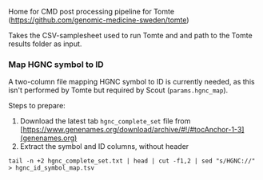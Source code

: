 Home for CMD post processing pipeline for Tomte (https://github.com/genomic-medicine-sweden/tomte)

Takes the CSV-samplesheet used to run Tomte and and path to the Tomte results folder as input.

### Map HGNC symbol to ID

A two-column file mapping HGNC symbol to ID is currently needed, as this isn't performed by Tomte but required by Scout (`params.hgnc_map`).

Steps to prepare:

1. Download the latest tab `hgnc_complete_set` file from [https://www.genenames.org/download/archive/#!/#tocAnchor-1-3](genenames.org)
2. Extract the symbol and ID columns, without header

```
tail -n +2 hgnc_complete_set.txt | head | cut -f1,2 | sed "s/HGNC://" > hgnc_id_symbol_map.tsv
```
